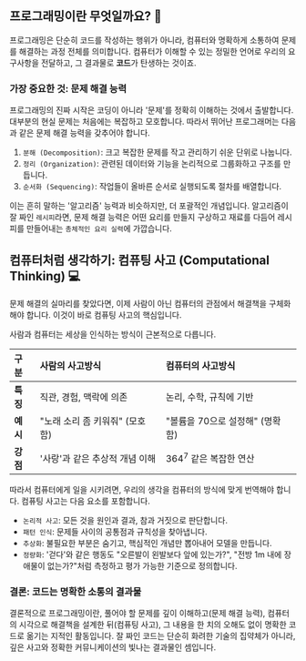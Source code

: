 
## 프로그래밍이란 무엇일까요? 🤔
프로그래밍은 단순히 코드를 작성하는 행위가 아니라, 컴퓨터와 명확하게 소통하여 문제를 해결하는 과정 전체를 의미합니다. 컴퓨터가 이해할 수 있는 정밀한 언어로 우리의 요구사항을 전달하고, 그 결과물로 **코드**가 탄생하는 것이죠.

### 가장 중요한 것: 문제 해결 능력
프로그래밍의 진짜 시작은 코딩이 아니라 '문제'를 정확히 이해하는 것에서 출발합니다. 대부분의 현실 문제는 처음에는 복잡하고 모호합니다. 따라서 뛰어난 프로그래머는 다음과 같은 문제 해결 능력을 갖추어야 합니다.

1. `분해 (Decomposition)`: 크고 복잡한 문제를 작고 관리하기 쉬운 단위로 나눕니다.
2. `정리 (Organization)`: 관련된 데이터와 기능을 논리적으로 그룹화하고 구조를 만듭니다.
3. `순서화 (Sequencing)`: 작업들이 올바른 순서로 실행되도록 절차를 배열합니다.

이는 흔히 말하는 '알고리즘' 능력과 비슷하지만, 더 포괄적인 개념입니다. 알고리즘이 잘 짜인 `레시피`라면, 문제 해결 능력은 어떤 요리를 만들지 구상하고 재료를 다듬어 레시피를 만들어내는 `총체적인 요리 실력`에 가깝습니다.

## 컴퓨터처럼 생각하기: 컴퓨팅 사고 (Computational Thinking) 💻
문제 해결의 실마리를 찾았다면, 이제 사람이 아닌 컴퓨터의 관점에서 해결책을 구체화해야 합니다. 이것이 바로 컴퓨팅 사고의 핵심입니다.

사람과 컴퓨터는 세상을 인식하는 방식이 근본적으로 다릅니다.

| 구분 | **사람의 사고방식** | **컴퓨터의 사고방식** |
| :--- | :--- | :--- |
| **특징** | 직관, 경험, 맥락에 의존 | 논리, 수학, 규칙에 기반 |
| **예시** | "노래 소리 좀 키워줘" (모호함) | "볼륨을 70으로 설정해" (명확함) |
| **강점** | '사랑'과 같은 추상적 개념 이해 | $364^7$ 같은 복잡한 연산 |

따라서 컴퓨터에게 일을 시키려면, 우리의 생각을 컴퓨터의 방식에 맞게 번역해야 합니다. 컴퓨팅 사고는 다음 요소를 포함합니다.

* `논리적 사고`: 모든 것을 원인과 결과, 참과 거짓으로 판단합니다.
* `패턴 인식`: 문제들 사이의 공통점과 규칙성을 찾아냅니다.
* `추상화`: 불필요한 부분은 숨기고, 핵심적인 개념만 뽑아내어 모델을 만듭니다.
* `정량화`: '걷다'와 같은 행동도 "오른발이 왼발보다 앞에 있는가?", "전방 1m 내에 장애물이 없는가?"처럼 측정하고 평가 가능한 기준으로 정의합니다.

### 결론: 코드는 명확한 소통의 결과물
결론적으로 프로그래밍이란, 풀어야 할 문제를 깊이 이해하고(문제 해결 능력), 컴퓨터의 시각으로 해결책을 설계한 뒤(컴퓨팅 사고), 그 내용을 한 치의 오해도 없이 명확한 코드로 옮기는 지적인 활동입니다. 잘 짜인 코드는 단순히 화려한 기술의 집약체가 아니라, 깊은 사고와 정확한 커뮤니케이션의 빛나는 결과물인 셈입니다.
